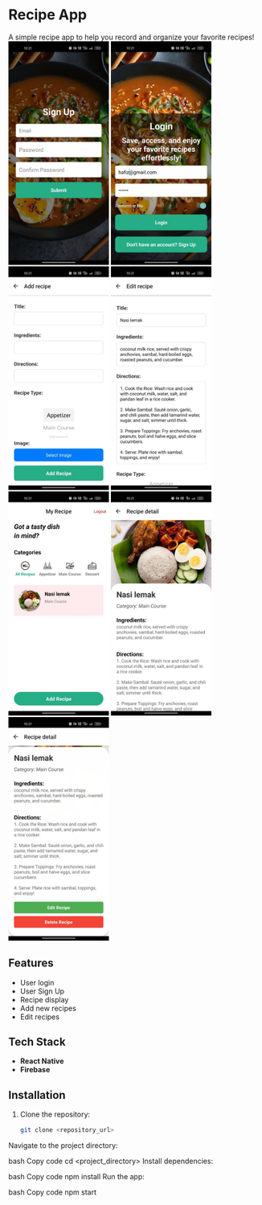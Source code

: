 # Recipe App  

A simple recipe app to help you record and organize your favorite recipes!  
<img src="/githubimage/signup.jpg" width="200">
<img src="/githubimage/login.jpg" width="200">
<img src="/githubimage/addrecipe.jpg" width="200">
<img src="/githubimage/editrecipe.jpg" width="200">
<img src="/githubimage/mainpage.jpg" width="200">
<img src="/githubimage/recipedetails.jpg" width="200">
<img src="/githubimage/recipedetails2.jpg" width="200">


## Features  
- User login  
- User Sign Up  
- Recipe display  
- Add new recipes  
- Edit recipes  

## Tech Stack  
- **React Native**  
- **Firebase**  

## Installation  

1. Clone the repository:  
   ```bash
   git clone <repository_url>
Navigate to the project directory:

bash
Copy code
cd <project_directory>
Install dependencies:

bash
Copy code
npm install
Run the app:

bash
Copy code
npm start
